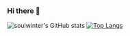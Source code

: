 ### Hi there 👋

![soulwinter's GitHub stats](https://github-readme-stats.vercel.app/api?username=soulwinter&show_icons=true)
[![Top Langs](https://github-readme-stats.vercel.app/api/top-langs/?username=soulwinter&layout=compact&hide=jupyternotebook)](https://github.com/anuraghazra/github-readme-stats)
